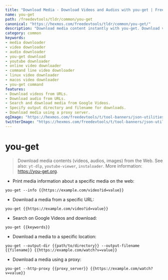 ```yaml
---
title: "Download Media - Download Videos and Audios with you-get | Free DevTools"
name: you-get
path: /freedevtools/tldr/common/you-get
canonical: "https://hexmos.com/freedevtools/tldr/common/you-get/"
description: "Download media content instantly with you-get. Download videos, audios, and images from various websites. Free online tool, no registration required."
category: common
keywords:
- media downloader
- video downloader
- audio downloader
- you-get download
- youtube downloader
- online video downloader
- command line video downloader
- linux video downloader
- macos video downloader
- you-get command
features:
- Download videos from URLs.
- Download audio from URLs.
- Search and download media from Google Videos.
- Specify output directory and filename for downloads.
- Download media using a proxy server.
ogImage: "https://hexmos.com/freedevtools/t/tool-banners/json-utilities-banner.png"
twitterImage: "https://hexmos.com/freedevtools/t/tool-banners/json-utilities-banner.png"
---
```


# you-get

> Download media contents (videos, audios, images) from the Web.
> See also: `yt-dlp`, `youtube-viewer`, `instaloader`.
> More information: <https://you-get.org>.

- Print media information about a specific media on the web:

`you-get --info {{https://example.com/video?id=value}}`

- Download a media from a specific URL:

`you-get {{https://example.com/video?id=value}}`

- Search on Google Videos and download:

`you-get {{keywords}}`

- Download a media to a specific location:

`you-get --output-dir {{path/to/directory}} --output-filename {{filename}} {{https://example.com/watch?v=value}}`

- Download a media using a proxy:

`you-get --http-proxy {{proxy_server}} {{https://example.com/watch?v=value}}`
